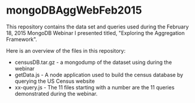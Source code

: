 # mongoDBAggWebFeb2015
This repository contains the data set and queries used during the February 18, 2015 MongoDB Webinar I presented titled, "Exploring the Aggregation Framework". 

Here is an overview of the files in this repository:
  - censusDB.tar.gz - a mongodump of the dataset using during the webinar
  - getData.js - A node application used to build the census database by querying the US Census website
  - xx-query.js - The 11 files starting with a number are the 11 queries demonstrated during the webinar.
